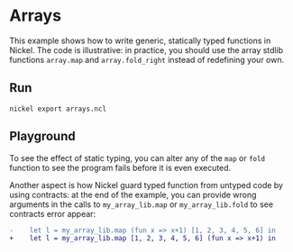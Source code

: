 # Arrays

This example shows how to write generic, statically typed functions in Nickel.
The code is illustrative: in practice, you should use the array stdlib functions
`array.map` and `array.fold_right` instead of redefining your own.

## Run

```console
nickel export arrays.ncl
```

## Playground

To see the effect of static typing, you can alter any of the `map` or `fold`
function to see the program fails before it is even executed.

Another aspect is how Nickel guard typed function from untyped code by using
contracts: at the end of the example, you can provide wrong arguments in the
calls to `my_array_lib.map` or `my_array_lib.fold` to see contracts error appear:

```diff
-    let l = my_array_lib.map (fun x => x+1) [1, 2, 3, 4, 5, 6] in
+    let l = my_array_lib.map [1, 2, 3, 4, 5, 6] (fun x => x+1) in
```

